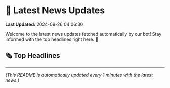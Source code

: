 # 📰 Latest News Updates
**Last Updated:** 2024-09-26 04:06:30

Welcome to the latest news updates fetched automatically by our bot! Stay informed with the top headlines right here. 🚀

## 🗞️ Top Headlines

---
*(This README is automatically updated every 1 minutes with the latest news.)*
